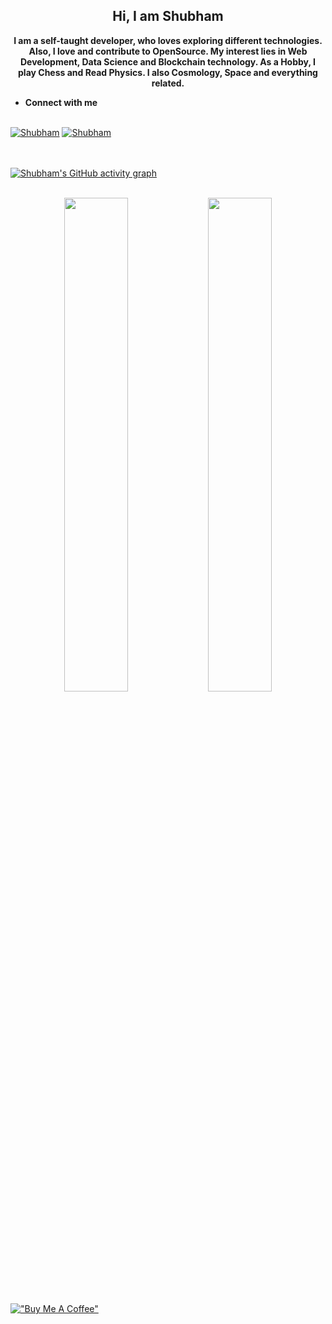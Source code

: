 <h2 style = "text-align: center;"><strong>Hi, I am Shubham</strong></h2>

<p style = "text-align: center;"><strong>
	I am a self-taught developer, who loves exploring different technologies. 
	Also, I love and contribute to OpenSource. 
	My interest lies in Web Development, Data Science and Blockchain technology.
	As a Hobby, I play Chess and Read Physics. I also Cosmology, Space and everything related.
</strong>
</p>

- **Connect with me** <br></br>

[![Shubham](https://img.icons8.com/color/48/000000/twitter--v1.png)](https://twitter.com/ShubhamKukretii) 
[![Shubham](https://img.icons8.com/fluency/48/000000/linkedin.png)](https://www.linkedin.com/in/shubhamkukreti/)


<br></br>
[![Shubham's GitHub activity graph](https://activity-graph.herokuapp.com/graph?username=KukretiShubham&theme=redical&hide_border=true)](https://git.io/KukretiShubham)
<br></br>

<p align="center">
	
  <img width="45%" src="https://github-readme-streak-stats.herokuapp.com?user=KukretiShubham&theme=radical" />
  <img width="45%" src="https://github-readme-stats.vercel.app/api?username=KukretiShubham&show_icons=true&theme=radical&count_private=true" />
</p>



[!["Buy Me A Coffee"](https://www.buymeacoffee.com/assets/img/custom_images/orange_img.png)](https://www.buymeacoffee.com/shubhamkukreti)
